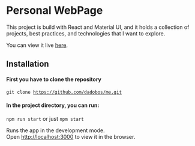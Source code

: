 # Personal WebPage

This project is build with React and Material UI, and it holds a collection of projects, best practices, and technologies that I want to explore.

You can view it live [here](https://dadobos.github.io/me/).

## Installation

#### First you have to clone the repository

<code>git clone https://github.com/dadobos/me.git</code>

#### In the project directory, you can run:

<code>npm run start</code> or just <code>npm start</code>

Runs the app in the development mode.\
Open [http://localhost:3000](http://localhost:3000/me) to view it in the browser.

